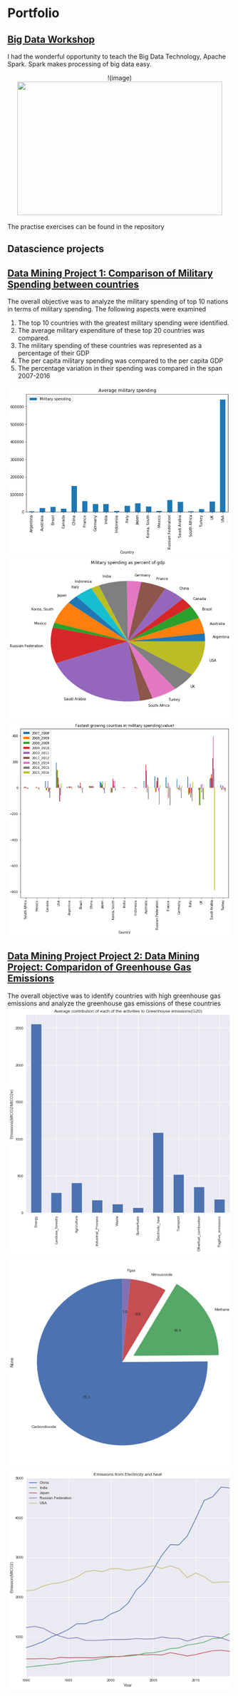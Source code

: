 # Portfolio
## [Big Data Workshop](https://github.com/smrithiajit/BigDataWorkshop/blob/master/)
I had the wonderful opportunity to teach the Big Data Technology, Apache Spark. Spark makes processing of big data easy.
<p align="center">
  !(image)<img width="460" height="300" src="https://github.com/smrithiajit/BigDataWorkshop/blob/master/APACHE_SPARK_PRESENTATION_final.gif">
</p>
The practise exercises can be found in the repository


## Datascience projects

## [Data Mining Project 1: Comparison of Military Spending between countries](https://github.com/smrithiajit/Projects/blob/master/DATS%2B6103%2BSMRITHI%2BAJIT.ipynb)

The overall objective was to analyze the military spending of top 10 nations in terms of military spending.
The following aspects were examined

1.	The top 10 countries with the greatest military spending were identified.
2.	The average military expenditure of these top 20 countries was compared.
3.	The military spending of these countries was represented as a percentage of their GDP
4.	The per capita military spending was compared to the per capita GDP
5.	The percentage variation in their spending was compared in the span 2007-2016 
  
![](/images/dm1.png)
![](/images/dm2.png)
![](/images/dn3.png)
## [Data Mining Project Project 2: Data Mining Project: Comparidon of Greenhouse Gas Emissions](https://github.com/smrithiajit/Projects/blob/master/DATS6103SMRITHIAJIT11DEC.ipynb)

The overall objective was to identify countries with high greenhouse gas emissions and analyze the greenhouse gas emissions of these countries
![](/images/emission2.png)
![](/images/emission3.png)
![](/images/gasemission1.png)

